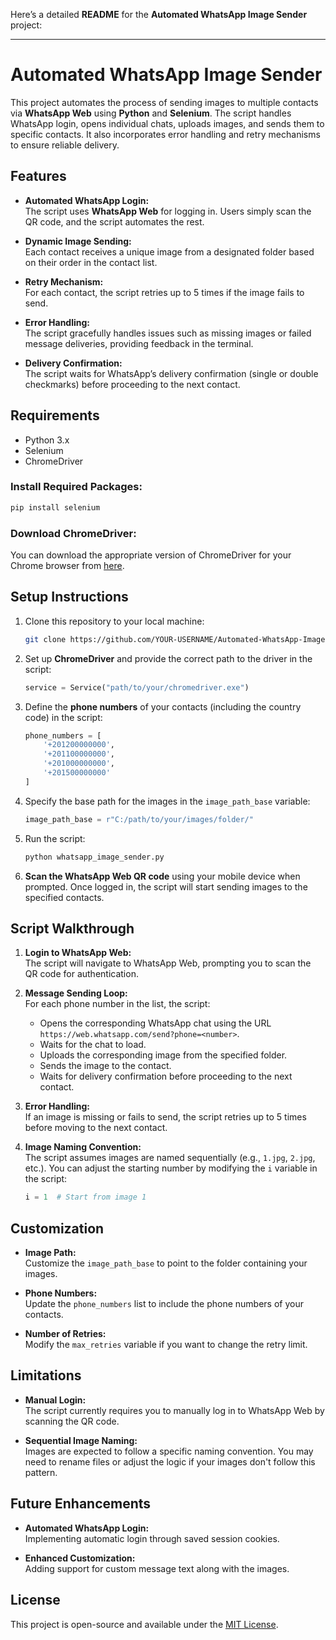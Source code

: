 Here’s a detailed **README** for the **Automated WhatsApp Image Sender** project:

---

# Automated WhatsApp Image Sender

This project automates the process of sending images to multiple contacts via **WhatsApp Web** using **Python** and **Selenium**. The script handles WhatsApp login, opens individual chats, uploads images, and sends them to specific contacts. It also incorporates error handling and retry mechanisms to ensure reliable delivery.

## Features
- **Automated WhatsApp Login:**  
  The script uses **WhatsApp Web** for logging in. Users simply scan the QR code, and the script automates the rest.
  
- **Dynamic Image Sending:**  
  Each contact receives a unique image from a designated folder based on their order in the contact list.

- **Retry Mechanism:**  
  For each contact, the script retries up to 5 times if the image fails to send.

- **Error Handling:**  
  The script gracefully handles issues such as missing images or failed message deliveries, providing feedback in the terminal.

- **Delivery Confirmation:**  
  The script waits for WhatsApp’s delivery confirmation (single or double checkmarks) before proceeding to the next contact.

## Requirements
- Python 3.x
- Selenium
- ChromeDriver

### Install Required Packages:
```bash
pip install selenium
```

### Download ChromeDriver:
You can download the appropriate version of ChromeDriver for your Chrome browser from [here](https://sites.google.com/a/chromium.org/chromedriver/downloads).

## Setup Instructions

1. Clone this repository to your local machine:
    ```bash
    git clone https://github.com/YOUR-USERNAME/Automated-WhatsApp-Image-Sender.git
    ```

2. Set up **ChromeDriver** and provide the correct path to the driver in the script:
    ```python
    service = Service("path/to/your/chromedriver.exe")
    ```

3. Define the **phone numbers** of your contacts (including the country code) in the script:
    ```python
    phone_numbers = [
        '+201200000000',
        '+201100000000',
        '+201000000000',
        '+201500000000'
    ]
    ```

4. Specify the base path for the images in the `image_path_base` variable:
    ```python
    image_path_base = r"C:/path/to/your/images/folder/"
    ```

5. Run the script:
    ```bash
    python whatsapp_image_sender.py
    ```

6. **Scan the WhatsApp Web QR code** using your mobile device when prompted. Once logged in, the script will start sending images to the specified contacts.

## Script Walkthrough

1. **Login to WhatsApp Web:**  
   The script will navigate to WhatsApp Web, prompting you to scan the QR code for authentication.

2. **Message Sending Loop:**  
   For each phone number in the list, the script:
   - Opens the corresponding WhatsApp chat using the URL `https://web.whatsapp.com/send?phone=<number>`.
   - Waits for the chat to load.
   - Uploads the corresponding image from the specified folder.
   - Sends the image to the contact.
   - Waits for delivery confirmation before proceeding to the next contact.

3. **Error Handling:**  
   If an image is missing or fails to send, the script retries up to 5 times before moving to the next contact.

4. **Image Naming Convention:**  
   The script assumes images are named sequentially (e.g., `1.jpg`, `2.jpg`, etc.). You can adjust the starting number by modifying the `i` variable in the script:
   ```python
   i = 1  # Start from image 1
   ```

## Customization

- **Image Path:**  
  Customize the `image_path_base` to point to the folder containing your images.
  
- **Phone Numbers:**  
  Update the `phone_numbers` list to include the phone numbers of your contacts.

- **Number of Retries:**  
  Modify the `max_retries` variable if you want to change the retry limit.

## Limitations

- **Manual Login:**  
  The script currently requires you to manually log in to WhatsApp Web by scanning the QR code.
  
- **Sequential Image Naming:**  
  Images are expected to follow a specific naming convention. You may need to rename files or adjust the logic if your images don't follow this pattern.

## Future Enhancements

- **Automated WhatsApp Login:**  
  Implementing automatic login through saved session cookies.
  
- **Enhanced Customization:**  
  Adding support for custom message text along with the images.

## License

This project is open-source and available under the [MIT License](LICENSE).

